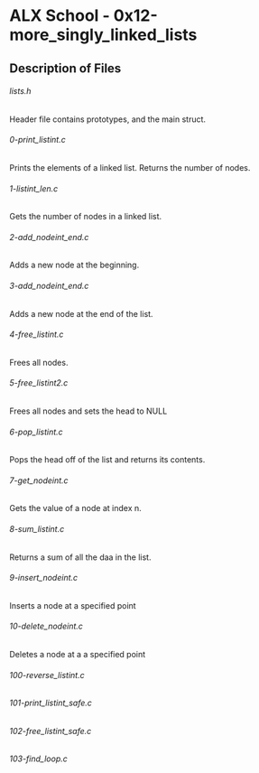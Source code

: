 # ALX School - 0x12-more_singly_linked_lists

## Description of Files
<h6>lists.h</h6>
Header file contains prototypes, and the main struct.
<h6>0-print_listint.c</h6>
Prints the elements of a linked list. Returns the number of nodes.
<h6>1-listint_len.c</h6>
Gets the number of nodes in a linked list.
<h6>2-add_nodeint_end.c</h6>
Adds a new node at the beginning.
<h6>3-add_nodeint_end.c</h6>
Adds a new node at the end of the list.
<h6>4-free_listint.c</h6>
Frees all nodes.
<h6>5-free_listint2.c</h6>
Frees all nodes and sets the head to NULL
<h6>6-pop_listint.c</h6>
Pops the head off of the list and returns its contents.
<h6>7-get_nodeint.c</h6>
Gets the value of a node at index n.
<h6>8-sum_listint.c</h6>
Returns a sum of all the daa in the list.
<h6>9-insert_nodeint.c</h6>
Inserts a node at a specified point
<h6>10-delete_nodeint.c</h6>
Deletes a node at a a specified point
<h6>100-reverse_listint.c</h6>

<h6>101-print_listint_safe.c</h6>

<h6>102-free_listint_safe.c</h6>

<h6>103-find_loop.c</h6>
